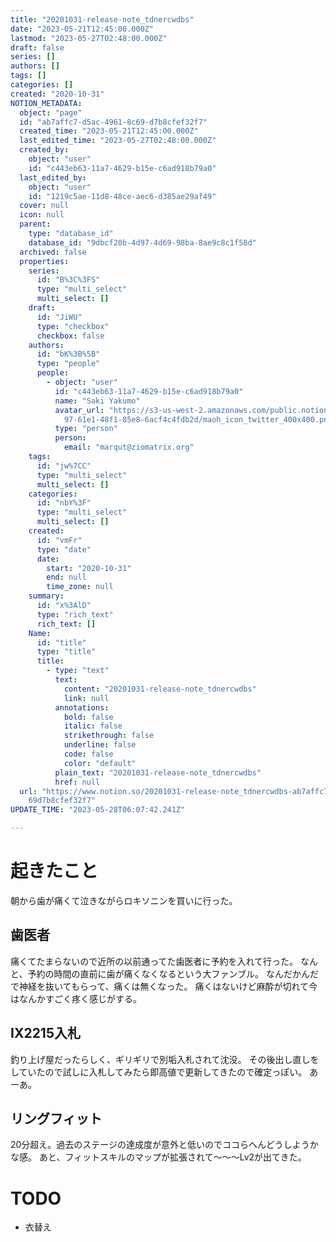 ```yaml
---
title: "20201031-release-note_tdnercwdbs"
date: "2023-05-21T12:45:00.000Z"
lastmod: "2023-05-27T02:48:00.000Z"
draft: false
series: []
authors: []
tags: []
categories: []
created: "2020-10-31"
NOTION_METADATA:
  object: "page"
  id: "ab7affc7-d5ac-4961-8c69-d7b8cfef32f7"
  created_time: "2023-05-21T12:45:00.000Z"
  last_edited_time: "2023-05-27T02:48:00.000Z"
  created_by:
    object: "user"
    id: "c443eb63-11a7-4629-b15e-c6ad918b79a0"
  last_edited_by:
    object: "user"
    id: "1219c5ae-11d8-48ce-aec6-d385ae29af49"
  cover: null
  icon: null
  parent:
    type: "database_id"
    database_id: "9dbcf20b-4d97-4d69-98ba-8ae9c8c1f58d"
  archived: false
  properties:
    series:
      id: "B%3C%3FS"
      type: "multi_select"
      multi_select: []
    draft:
      id: "JiWU"
      type: "checkbox"
      checkbox: false
    authors:
      id: "bK%3B%5B"
      type: "people"
      people:
        - object: "user"
          id: "c443eb63-11a7-4629-b15e-c6ad918b79a0"
          name: "Saki Yakumo"
          avatar_url: "https://s3-us-west-2.amazonaws.com/public.notion-static.com/3ad1c4\
            97-61e1-48f1-85e8-6acf4c4fdb2d/maoh_icon_twitter_400x400.png"
          type: "person"
          person:
            email: "marqut@ziomatrix.org"
    tags:
      id: "jw%7CC"
      type: "multi_select"
      multi_select: []
    categories:
      id: "nbY%3F"
      type: "multi_select"
      multi_select: []
    created:
      id: "vmFr"
      type: "date"
      date:
        start: "2020-10-31"
        end: null
        time_zone: null
    summary:
      id: "x%3AlD"
      type: "rich_text"
      rich_text: []
    Name:
      id: "title"
      type: "title"
      title:
        - type: "text"
          text:
            content: "20201031-release-note_tdnercwdbs"
            link: null
          annotations:
            bold: false
            italic: false
            strikethrough: false
            underline: false
            code: false
            color: "default"
          plain_text: "20201031-release-note_tdnercwdbs"
          href: null
  url: "https://www.notion.so/20201031-release-note_tdnercwdbs-ab7affc7d5ac49618c\
    69d7b8cfef32f7"
UPDATE_TIME: "2023-05-28T06:07:42.241Z"

---
```

<link rel="stylesheet" href="https://cdn.jsdelivr.net/npm/katex@0.16.2/dist/katex.min.css" integrity="sha384-bYdxxUwYipFNohQlHt0bjN/LCpueqWz13HufFEV1SUatKs1cm4L6fFgCi1jT643X" crossorigin="anonymous">


# 起きたこと


朝から歯が痛くて泣きながらロキソニンを買いに行った。


## 歯医者


痛くてたまらないので近所の以前通ってた歯医者に予約を入れて行った。 なんと、予約の時間の直前に歯が痛くなくなるという大ファンブル。 なんだかんだで神経を抜いてもらって、痛くは無くなった。 痛くはないけど麻酔が切れて今はなんかすごく疼く感じがする。


## IX2215入札


釣り上げ屋だったらしく、ギリギリで別垢入札されて沈没。 その後出し直しをしていたので試しに入札してみたら即高値で更新してきたので確定っぽい。 あーあ。


## リングフィット


20分超え。過去のステージの達成度が意外と低いのでココらへんどうしようかな感。 あと、フィットスキルのマップが拡張されて〜〜〜Lv2が出てきた。


# TODO

- 衣替え
